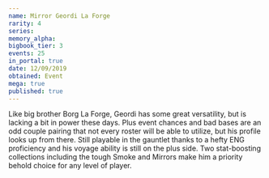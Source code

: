 ```yaml
---
name: Mirror Geordi La Forge
rarity: 4
series:
memory_alpha:
bigbook_tier: 3
events: 25
in_portal: true
date: 12/09/2019
obtained: Event
mega: true
published: true
---
```


Like big brother Borg La Forge, Geordi has some great versatility, but is lacking a bit in power these days. Plus event chances and bad bases are an odd couple pairing that not every roster will be able to utilize, but his profile looks up from there. Still playable in the gauntlet thanks to a hefty ENG proficiency and his voyage ability is still on the plus side. Two stat-boosting collections including the tough Smoke and Mirrors make him a priority behold choice for any level of player.
